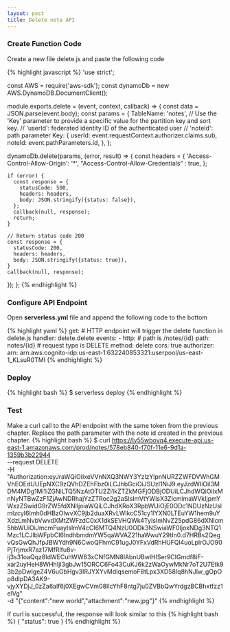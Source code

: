 ```yaml
---
layout: post
title: Delete note API
---
```


### Create Function Code

Create a new file delete.js and paste the following code

{% highlight javascript %}
'use strict';

const AWS = require('aws-sdk');
const dynamoDb = new AWS.DynamoDB.DocumentClient();

module.exports.delete = (event, context, callback) => {
  const data = JSON.parse(event.body);
  const params = {
    TableName: 'notes',
    // Use the 'Key' parameter to provide a specific value for the partition key and sort key.
    // 'userId': federated identity ID of the authenticated user
    // 'noteId': path parameter
    Key: {
      userId: event.requestContext.authorizer.claims.sub,
      noteId: event.pathParameters.id,
    },
  };

  dynamoDb.delete(params, (error, result) => {
    const headers = {
      'Access-Control-Allow-Origin': '*',
      "Access-Control-Allow-Credentials" : true,
    };

    if (error) {
      const response = {
        statusCode: 500,
        headers: headers,
        body: JSON.stringify({status: false}),
      };
      callback(null, response);
      return;
    }

    // Return status code 200
    const response = {
      statusCode: 200,
      headers: headers,
      body: JSON.stringify({status: true}),
    }
    callback(null, response);
  });
};
{% endhighlight %}

### Configure API Endpoint

Open **serverless.yml** file and append the following code to the bottom

{% highlight yaml %}
  get:
    # HTTP endpoint will trigger the delete function in delete.js
    handler: delete.delete
    events:
      - http:
          # path is /notes/{id}
          path: notes/{id}
          # request type is DELETE
          method: delete
          cors: true
          authorizer:
            arn: arn:aws:cognito-idp:us-east-1:632240853321:userpool/us-east-1_KLsuR0TMI
{% endhighlight %}

### Deploy

{% highlight bash %}
$ serverless deploy
{% endhighlight %}

### Test

Make a curl call to the API endpoint with the same token from the previous chapter. Replace the path parameter with the note id created in the previous chapter.
{% highlight bash %}
$ curl https://ly55wbovq4.execute-api.us-east-1.amazonaws.com/prod/notes/578eb840-f70f-11e6-9d1a-1359b3b22944 \
  --request DELETE \
  -H "Authorization:eyJraWQiOiIxeVVnNXQ3NWY3YzlzYlpnNURZZWFDVWhGMVhEOEdUUEpNXC9zQVhDZEhFbz0iLCJhbGciOiJSUzI1NiJ9.eyJzdWIiOiI3MDM4MDg1Mi1iZGNiLTQ5NzAtOTU2Zi1kZTZkMGFjODBjODUiLCJhdWQiOiIxMnNyNTBwZzF1ZjAwNDRhajYzZTRoc2g2aSIsImVtYWlsX3ZlcmlmaWVkIjpmYWxzZSwidG9rZW5fdXNlIjoiaWQiLCJhdXRoX3RpbWUiOjE0ODc1NDUzNzUsImlzcyI6Imh0dHBzOlwvXC9jb2duaXRvLWlkcC51cy1lYXN0LTEuYW1hem9uYXdzLmNvbVwvdXMtZWFzdC0xX1dkSEVHQWk4TyIsImNvZ25pdG86dXNlcm5hbWUiOiJmcmFuayIsImV4cCI6MTQ4NzU0ODk3NSwiaWF0IjoxNDg3NTQ1Mzc1LCJlbWFpbCI6IndhbmdmYW5qaWVAZ21haWwuY29tIn0.d7HRBs2QegvQsGwQhJfpJBWYdh9N6CwoQFhmC91ugJ0YFxVdRhHUFQl4uoLplrOJO90PjTrjmxR7az17MfRlfu8v-ij3s31oaQqz8IdWECuhWW63xCNfGMN8lAbnUBwlHISer9CIGmdf8iF-xar2uyHeH8WHhIjI3gbJw15ORCC6Fo43CuKJ6k2zWaOywMkNr7oT2U7Etk93b2pDwIgeZ4V6uGbHgv3IRJYXYvMdIqsemoF8tLpx3XD58Iq8hNJlw_gOpOp8dlpDA3AK9-vjyXYDjJ_0zZa6alf6j0XEgwCVm08IIcYhF8ntg7ju0ZVBbQwYrdgzBCBhxtfzz1elVg" \
  -d "{\"content\":\"new world\",\"attachment\":\"new.jpg\"}"
{% endhighlight %}

If curl is successful, the response will look similar to this
{% highlight bash %}
{
  "status": true
}
{% endhighlight %}
